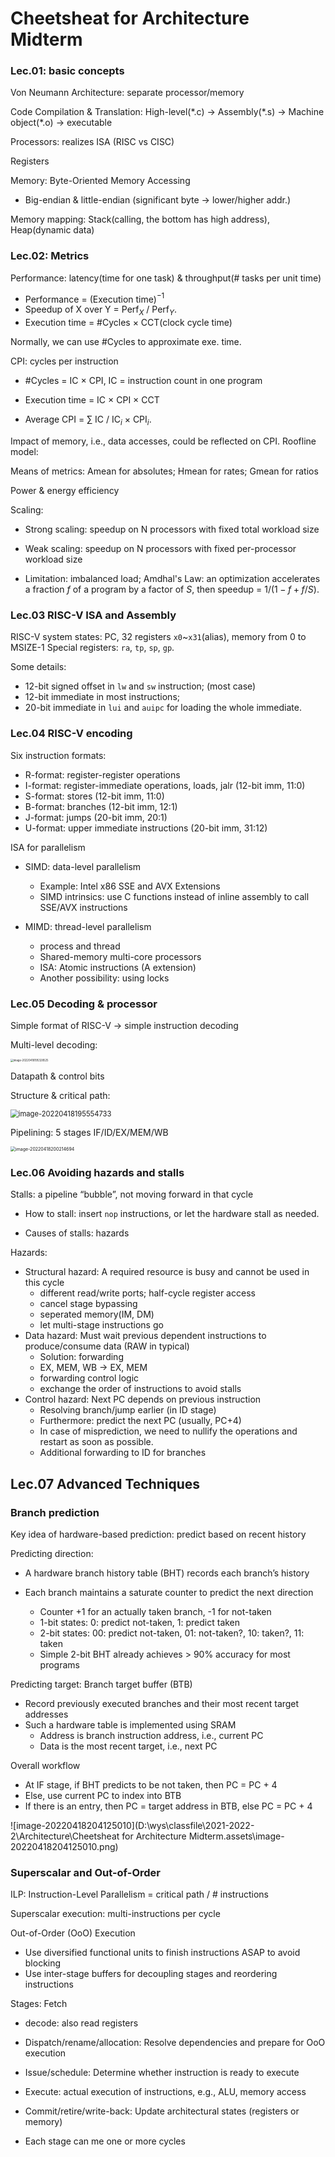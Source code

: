 # Cheetsheat for Architecture Midterm

### Lec.01: basic concepts

Von Neumann Architecture: separate processor/memory

Code Compilation & Translation:
High-level(\*.c) -> Assembly(\*.s) -> Machine object(\*.o) -> executable

Processors: realizes ISA (RISC vs CISC)

Registers

Memory: Byte-Oriented Memory Accessing

- Big-endian & little-endian (significant byte -> lower/higher addr.)

Memory mapping: Stack(calling, the bottom has high address), Heap(dynamic data)



### Lec.02: Metrics

Performance: latency(time for one task) & throughput(# tasks per unit time)

- Performance = (Execution time)$^{-1}$
- Speedup of X over Y = Perf$_X$ / Perf$_Y$.
- Execution time = #Cycles $\times$ CCT(clock cycle time)

Normally, we can use #Cycles to approximate exe. time.

CPI: cycles per instruction

- #Cycles = IC $\times$ CPI, IC = instruction count in one program
- Execution time = IC $\times$ CPI $\times$ CCT

- Average CPI = $\sum$ IC / IC$_i$ $\times$ CPI$_i$. 

Impact of memory, i.e., data accesses, could be reflected on CPI. Roofline model:

Means of metrics: Amean for absolutes; Hmean for rates; Gmean for ratios

Power & energy efficiency

Scaling:

- Strong scaling: speedup on N processors with fixed total workload size
- Weak scaling: speedup on N processors with fixed per-processor workload size

- Limitation: imbalanced load; Amdhal's Law: an optimization accelerates a fraction $f$ of a program by a factor of $S$, then speedup = $1/(1-f+f/S)$.

### Lec.03 RISC-V ISA and Assembly

RISC-V system states: PC, 32 registers `x0`~`x31`(alias), memory from 0 to MSIZE-1 
Special registers: `ra`, `tp`, `sp`, `gp`.

Some details:

- 12-bit signed offset in `lw` and `sw` instruction; (most case)
- 12-bit immediate in most instructions; 
- 20-bit immediate in `lui` and `auipc` for loading the whole immediate.



### Lec.04 RISC-V encoding

Six instruction formats:

- R-format: register-register operations 
- I-format: register-immediate operations, loads, jalr (12-bit imm, 11:0)
- S-format: stores (12-bit imm, 11:0) 
- B-format: branches (12-bit imm, 12:1)
- J-format: jumps (20-bit imm, 20:1) 
- U-format: upper immediate instructions (20-bit imm, 31:12)



ISA for parallelism

- SIMD: data-level parallelism
  - Example: Intel x86 SSE and AVX Extensions
  - SIMD intrinsics: use C functions instead of inline assembly to call SSE/AVX instructions

- MIMD: thread-level parallelism
  - process and thread
  - Shared-memory multi-core processors
  - ISA: Atomic instructions (A extension)
  - Another possibility: using locks



### Lec.05 Decoding & processor

Simple format of RISC-V $\to$ simple instruction decoding

Multi-level decoding:

<img src="D:\wys\classfile\2021-2022-2\Architecture\Cheetsheat for Architecture Midterm.assets\image-20220418195328525.png" alt="image-20220418195328525" style="zoom: 30%;" />



Datapath & control bits

Structure & critical path:

<img src="D:\wys\classfile\2021-2022-2\Architecture\Cheetsheat for Architecture Midterm.assets\image-20220418195554733.png" alt="image-20220418195554733" style="zoom: 80%;" />

Pipelining: 5 stages IF/ID/EX/MEM/WB

<img src="D:\wys\classfile\2021-2022-2\Architecture\Cheetsheat for Architecture Midterm.assets\image-20220418200214694.png" alt="image-20220418200214694" style="zoom:50%;" />

### Lec.06 Avoiding hazards and stalls

Stalls: a pipeline “bubble”, not moving forward in that cycle 

- How to stall: insert `nop` instructions, or let the hardware stall as needed.

- Causes of stalls: hazards

Hazards:

- Structural hazard: A required resource is busy and cannot be used in this cycle 
  - different read/write ports; half-cycle register access
  - cancel stage bypassing
  - seperated memory(IM, DM)
  - let multi-stage instructions go
- Data hazard: Must wait previous dependent instructions to produce/consume data (RAW in typical)
  - Solution: forwarding
  - EX, MEM, WB $\to$ EX, MEM
  - forwarding control logic
  - exchange the order of instructions to avoid stalls
- Control hazard: Next PC depends on previous instruction
  - Resolving branch/jump earlier (in ID stage)
  - Furthermore: predict the next PC (usually, PC+4)
  - In case of misprediction, we need to nullify the operations and restart as soon as possible.
  - Additional forwarding to ID for branches



## Lec.07 Advanced Techniques

### Branch prediction

Key idea of hardware-based prediction: predict based on recent history

Predicting direction: 

- A hardware branch history table (BHT) records each branch’s history

- Each branch maintains a saturate counter to predict the next direction 
  - Counter +1 for an actually taken branch, -1 for not-taken
  - 1-bit states: 0: predict not-taken, 1: predict taken 
  - 2-bit states: 00: predict not-taken, 01: not-taken?, 10: taken?, 11: taken
  - Simple 2-bit BHT already achieves > 90% accuracy for most programs

Predicting target: Branch target buffer (BTB)

- Record previously executed branches and their most recent target addresses 
- Such a hardware table is implemented using SRAM 
  - Address is branch instruction address, i.e., current PC 
  - Data is the most recent target, i.e., next PC

Overall workflow

- At IF stage, if BHT predicts to be not taken, then PC = PC + 4 
- Else, use current PC to index into BTB 
- If there is an entry, then PC = target address in BTB, else PC = PC + 4

![image-20220418204125010](D:\wys\classfile\2021-2022-2\Architecture\Cheetsheat for Architecture Midterm.assets\image-20220418204125010.png)

### Superscalar and Out-of-Order

ILP: Instruction-Level Parallelism = critical path / # instructions

Superscalar execution: multi-instructions per cycle 

Out-of-Order (OoO) Execution

- Use diversified functional units to finish instructions ASAP to avoid blocking
- Use inter-stage buffers for decoupling stages and reordering instructions

Stages: Fetch

- decode: also read registers
- Dispatch/rename/allocation: Resolve dependencies and prepare for OoO execution 

- Issue/schedule: Determine whether instruction is ready to execute 
- Execute: actual execution of instructions, e.g., ALU, memory access
- Commit/retire/write-back: Update architectural states (registers or memory)
- Each stage can me one or more cycles